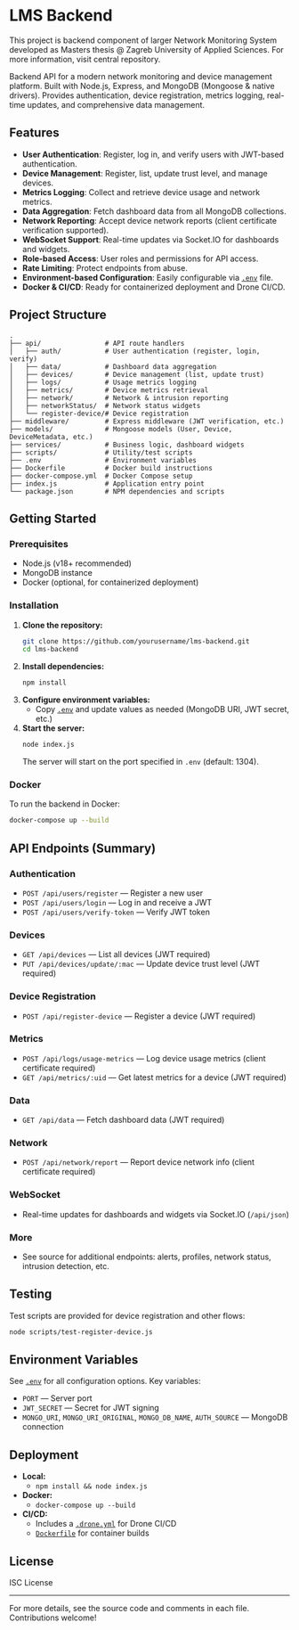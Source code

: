 
# LMS Backend

This project is backend component of larger Network Monitoring System developed as Masters thesis @ Zagreb University of Applied Sciences. For more information, visit central repository.

Backend API for a modern network monitoring and device management platform. Built with Node.js, Express, and MongoDB (Mongoose & native drivers). Provides authentication, device registration, metrics logging, real-time updates, and comprehensive data management.


## Features

- **User Authentication**: Register, log in, and verify users with JWT-based authentication.
- **Device Management**: Register, list, update trust level, and manage devices.
- **Metrics Logging**: Collect and retrieve device usage and network metrics.
- **Data Aggregation**: Fetch dashboard data from all MongoDB collections.
- **Network Reporting**: Accept device network reports (client certificate verification supported).
- **WebSocket Support**: Real-time updates via Socket.IO for dashboards and widgets.
- **Role-based Access**: User roles and permissions for API access.
- **Rate Limiting**: Protect endpoints from abuse.
- **Environment-based Configuration**: Easily configurable via [`.env`](.env) file.
- **Docker & CI/CD**: Ready for containerized deployment and Drone CI/CD.


## Project Structure

```
.
├── api/                # API route handlers
│   ├── auth/           # User authentication (register, login, verify)
│   ├── data/           # Dashboard data aggregation
│   ├── devices/        # Device management (list, update trust)
│   ├── logs/           # Usage metrics logging
│   ├── metrics/        # Device metrics retrieval
│   ├── network/        # Network & intrusion reporting
│   ├── networkStatus/  # Network status widgets
│   └── register-device/# Device registration
├── middleware/         # Express middleware (JWT verification, etc.)
├── models/             # Mongoose models (User, Device, DeviceMetadata, etc.)
├── services/           # Business logic, dashboard widgets
├── scripts/            # Utility/test scripts
├── .env                # Environment variables
├── Dockerfile          # Docker build instructions
├── docker-compose.yml  # Docker Compose setup
├── index.js            # Application entry point
└── package.json        # NPM dependencies and scripts
```


## Getting Started

### Prerequisites

- Node.js (v18+ recommended)
- MongoDB instance
- Docker (optional, for containerized deployment)

### Installation

1. **Clone the repository:**
   ```sh
   git clone https://github.com/yourusername/lms-backend.git
   cd lms-backend
   ```
2. **Install dependencies:**
   ```sh
   npm install
   ```
3. **Configure environment variables:**
   - Copy [`.env`](.env) and update values as needed (MongoDB URI, JWT secret, etc.)
4. **Start the server:**
   ```sh
   node index.js
   ```
   The server will start on the port specified in `.env` (default: 1304).

### Docker

To run the backend in Docker:

```sh
docker-compose up --build
```


## API Endpoints (Summary)

### Authentication
- `POST /api/users/register` — Register a new user
- `POST /api/users/login` — Log in and receive a JWT
- `POST /api/users/verify-token` — Verify JWT token

### Devices
- `GET /api/devices` — List all devices (JWT required)
- `PUT /api/devices/update/:mac` — Update device trust level (JWT required)

### Device Registration
- `POST /api/register-device` — Register a device (JWT required)

### Metrics
- `POST /api/logs/usage-metrics` — Log device usage metrics (client certificate required)
- `GET /api/metrics/:uid` — Get latest metrics for a device (JWT required)

### Data
- `GET /api/data` — Fetch dashboard data (JWT required)

### Network
- `POST /api/network/report` — Report device network info (client certificate required)

### WebSocket
- Real-time updates for dashboards and widgets via Socket.IO (`/api/json`)

### More
- See source for additional endpoints: alerts, profiles, network status, intrusion detection, etc.


## Testing

Test scripts are provided for device registration and other flows:

```sh
node scripts/test-register-device.js
```


## Environment Variables

See [`.env`](.env) for all configuration options. Key variables:

- `PORT` — Server port
- `JWT_SECRET` — Secret for JWT signing
- `MONGO_URI`, `MONGO_URI_ORIGINAL`, `MONGO_DB_NAME`, `AUTH_SOURCE` — MongoDB connection


## Deployment

- **Local:**
  - `npm install && node index.js`
- **Docker:**
  - `docker-compose up --build`
- **CI/CD:**
  - Includes a [`.drone.yml`](.drone.yml) for Drone CI/CD
  - [`Dockerfile`](Dockerfile) for container builds

## License

ISC License

---

For more details, see the source code and comments in each file. Contributions welcome!
